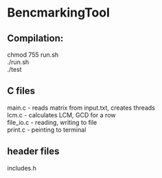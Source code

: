 # BencmarkingTool

## Compilation:
chmod 755 run.sh  
./run.sh  
./test  

## C files
main.c - reads matrix from input.txt, creates threads  
lcm.c - calculates LCM, GCD for a row  
file_io.c - reading, writing to file  
print.c - peinting to terminal  

## header files
includes.h
